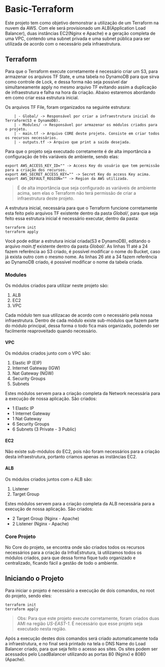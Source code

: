 # Basic-Terraform
 
Este projeto tem como objetivo demonstrar a utilização de um Terraform na nuvem da AWS. Com ele será provisionado um ALB(Application Load Balancer), duas instâncias EC2(Nginx e Apache) e a geração completa de uma VPC, contendo uma subnet privada e uma subnet pública para ser utilizada de acordo com o necessário pela infraestrutura.
 
## Terraform
 
Para que o Terraform execute corretamente é necessário criar um S3, para armazenar os arquivos TF State, e uma tabela no DynamoDB para que sirva como controle de Lock, e dessa forma não seja possível dar simultaneamente apply no mesmo arquivo TF evitando assim a duplicação de infraestrutura e falha na hora da criação. Abaixo estaremos abordando em como criar essa estrutura inicial.
 
Os arquivos TF File, foram organizados na seguinte estrutura:
```
    | - Global/ -> Responsável por criar a infraestrutura inicial do Terraform(S3 e DynamoDB).
    | - Modules/ -> Responsável por armazenar os módulos criados para o projeto.
    | - main.tf -> Arquivo CORE deste projeto. Consiste em criar todos os recursos necessários.
    | - outputs.tf -> Arquivo que print a saida desejada.
```
 
Para que o projeto seja executado corretamente é de alta importância a configuração de três variáveis de ambiente, sendo elas:
 
```
export AWS_ACCESS_KEY_ID="" -> Access Key do usuário que tem permissão para a criação dos recursos.
export AWS_SECRET_ACCESS_KEY="" -> Secret Key do access Key acima.
export AWS_DEFAULT_REGION="" -> Region da AWS utilizada.
```
> É de alta importância que seja configurado as variáveis de ambiente acima, sem elas o Terraform não terá permissão de criar a infraestrutura deste projeto.
 
A estrutura inicial, necessária para que o Terraform funcione corretamente esta feito pelo arquivos TF existente dentro da pasta *Global/*, para que seja feito essa estrutura inicial é necessário executar, dentro da pasta:
 
```
terraform init
terraform apply
```
 
Você pode editar a estrutura inicial criada(S3 e DynamoDB), editando o arquivo *main.tf* existente dentro da pasta *Global/*. As linhas 11 até a 24 fazem referência ao S3 criado, é possível modificar o nome do Bucket, caso já exista outro com o mesmo nome. As linhas 26 até a 34 fazem referência ao DynamoDB criado, é possível modificar o nome da tabela criada.
 
### Modules
 
Os módulos criados para utilizar neste projeto são:
 
1. ALB
2. EC2
3. VPC
 
Cada módulo tem sua utilizacao de acordo com o necessário pela nossa infraestrutura. Dentro de cada módulo existe sub-módulos que fazem parte do módulo principal, dessa forma o todo fica mais organizado, podendo ser facilmente reaproveitado quando necessário.
 
#### VPC
 
Os módulos criados junto com o VPC são:
 
1. Elastic IP (EIP)
2. Internet Gateway (IGW)
3. Nat Gateway (NGW)
4. Security Groups
5. Subnets
 
Estes módulos servem para a criação completa da Network necessária para a execução de nossa aplicação. São criados:
 
* 1 Elastic IP
* 1 Internet Gateway
* 1 Nat Gateway
* 6 Security Groups
* 6 Subnets (3 Private - 3 Public)
 
#### EC2
 
Não existe sub-módulos do EC2, pois não foram necessários para a criação desta infraestrutura, portanto criamos apenas as instâncias EC2.
 
#### ALB
 
Os módulos criados juntos com o ALB são:
 
1. Listener
2. Target Group
 
Estes módulos servem para a criação completa da ALB necessária para a execução de nossa aplicação. São criados:
 
* 2 Target Group (Nginx - Apache)
* 2 Listener (Nginx - Apache)
 
### Core Projeto
 
No Core do projeto, se encontra onde são criados todos os recursos necessários para a criação da InfraEstrutura, lá utilizamos todos os módulos criados, para que dessa forma fique tudo organizado e centralizado, ficando fácil a gestão de todo o ambiente.
 
## Iniciando o Projeto
 
Para iniciar o projeto é necessário a execução de dois comandos, no root do projeto, sendo eles:
 
```
terraform init
terraform apply
```
 
> Obs: Para que este projeto execute corretamente, foram criados duas AMI na região *US-EAST-1*. É necessário que esse projeto seja executado nesta região.
 
Após a execução destes dois comandos será criado automaticamente toda a infraestrutura, e no final será printado na tela o DNS Name do Load Balancer criado, para que seja feito o acesso aos sites. Os sites podem ser acessados pelo LoadBalancer utilizando as portas 80 (Nginx) e 8080 (Apache).